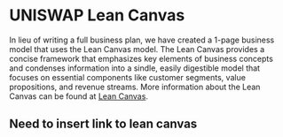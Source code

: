 # UNISWAP Lean Canvas

In lieu of writing a full business plan, we have created a 1-page business model that uses the Lean Canvas model. The Lean Canvas provides a concise framework that emphasizes key elements of business concepts and condenses information into a sindle, easily digestible model that focuses on essential components like customer segments, value propositions, and revenue streams. More information about the Lean Canvas can be found at [Lean Canvas](https://www.leancanvas.com).

## Need to insert link to lean canvas
